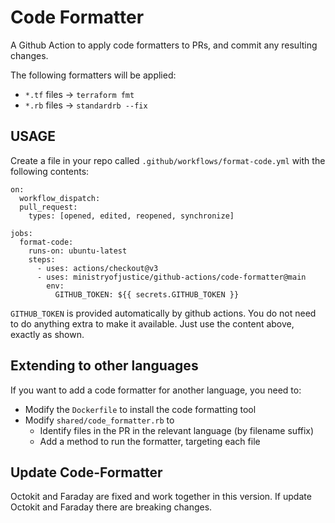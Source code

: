 # Code Formatter

A Github Action to apply code formatters to PRs, and commit any resulting changes.

The following formatters will be applied:

* `*.tf` files -> `terraform fmt`
* `*.rb` files -> `standardrb --fix`

## USAGE

Create a file in your repo called `.github/workflows/format-code.yml` with the
following contents:

```
on:
  workflow_dispatch:
  pull_request:
    types: [opened, edited, reopened, synchronize]

jobs:
  format-code:
    runs-on: ubuntu-latest
    steps:
      - uses: actions/checkout@v3
      - uses: ministryofjustice/github-actions/code-formatter@main
        env:
          GITHUB_TOKEN: ${{ secrets.GITHUB_TOKEN }}
```

`GITHUB_TOKEN` is provided automatically by github actions. You do
not need to do anything extra to make it available. Just use the
content above, exactly as shown.

## Extending to other languages

If you want to add a code formatter for another language, you need to:

* Modify the `Dockerfile` to install the code formatting tool
* Modify `shared/code_formatter.rb` to
  * Identify files in the PR in the relevant language (by filename suffix)
  * Add a method to run the formatter, targeting each file

## Update Code-Formatter

Octokit and Faraday are fixed and work together in this version. If update Octokit and Faraday there are breaking changes.
